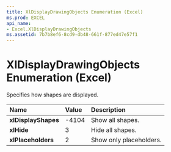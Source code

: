 ```yaml
---
title: XlDisplayDrawingObjects Enumeration (Excel)
ms.prod: EXCEL
api_name:
- Excel.XlDisplayDrawingObjects
ms.assetid: 7b7b8ef6-8cd9-db48-661f-877ed47e57f1
---
```



# XlDisplayDrawingObjects Enumeration (Excel)

Specifies how shapes are displayed.



|**Name**|**Value**|**Description**|
|:-----|:-----|:-----|
| **xlDisplayShapes**|-4104|Show all shapes.|
| **xlHide**|3|Hide all shapes.|
| **xlPlaceholders**|2|Show only placeholders.|

